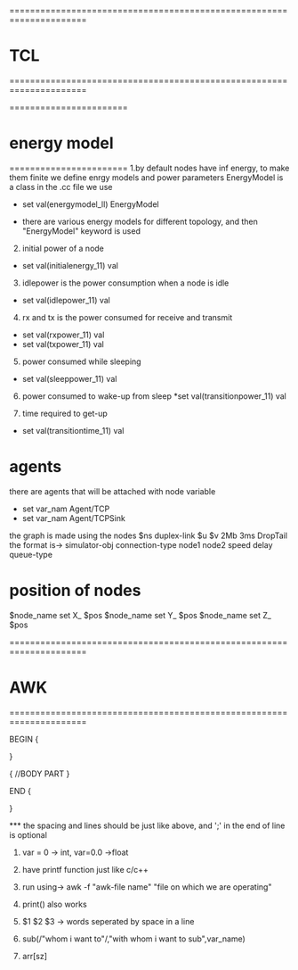 =====================================================================
# TCL
=====================================================================

=======================
# energy model
=======================
1.by default nodes have inf energy, to make them finite we define enrgy models and power parameters
EnergyModel is a class in the .cc file we use
* set val(energymodel_ll) EnergyModel

- there are various energy models for different topology, and then "EnergyModel" keyword is used


2. initial power of a node
* set val(initialenergy_11)  val


3. idlepower is the power consumption when a node is idle
* set val(idlepower_11) val


4. rx and tx is the power consumed for receive and transmit 
* set val(rxpower_11) val
* set val(txpower_11) val


5. power consumed while sleeping
* set val(sleeppower_11) val


6. power consumed to wake-up from sleep 
*set val(transitionpower_11) val


7. time required to get-up
* set val(transitiontime_11) val

# agents
there are agents that will be attached with node variable
* set var_nam Agent/TCP
* set var_nam Agent/TCPSink
 
the graph is made using the nodes
$ns duplex-link $u $v 2Mb 3ms DropTail
the format is->
simulator-obj connection-type node1 node2 speed delay queue-type

# position of nodes
$node_name set X_ $pos
$node_name set Y_ $pos
$node_name set Z_ $pos


=====================================================================
# AWK
=====================================================================

BEGIN {

}

{
//BODY PART
}

END {

}

*** the spacing and lines should be just like above, and ';' in the end of line is optional
1. var = 0 -> int, var=0.0 ->float

2. have printf function just like c/c++

3. run using-> awk -f "awk-file name" "file on which we are operating"
4. print() also works

5. $1 $2 $3 -> words seperated by space in a line

6. sub(/"whom i want to"/,"with whom i want to sub",var_name)

7. arr[sz]
